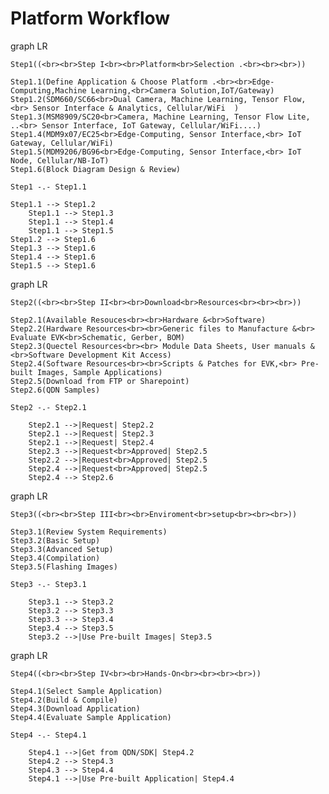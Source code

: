 # Platform Workflow

<div class="mermaid">
graph LR

	Step1((<br><br>Step I<br><br>Platform<br>Selection .<br><br><br>))
	
	Step1.1(Define Application & Choose Platform .<br><br>Edge-Computing,Machine Learning,<br>Camera Solution,IoT/Gateway)
	Step1.2(SDM660/SC66<br>Dual Camera, Machine Learning, Tensor Flow,   <br> Sensor Interface & Analytics, Cellular/WiFi  )
	Step1.3(MSM8909/SC20<br>Camera, Machine Learning, Tensor Flow Lite,    ..<br> Sensor Interface, IoT Gateway, Cellular/WiFi....)
	Step1.4(MDM9x07/EC25<br>Edge-Computing, Sensor Interface,<br> IoT Gateway, Cellular/WiFi)
	Step1.5(MDM9206/BG96<br>Edge-Computing, Sensor Interface,<br> IoT Node, Cellular/NB-IoT)
	Step1.6(Block Diagram Design & Review)
	
	Step1 -.- Step1.1

	Step1.1 --> Step1.2
        Step1.1 --> Step1.3
        Step1.1 --> Step1.4
        Step1.1 --> Step1.5
	Step1.2 --> Step1.6
	Step1.3 --> Step1.6
	Step1.4 --> Step1.6
	Step1.5 --> Step1.6
	
</div>
<div class="mermaid">
graph LR

	Step2((<br><br>Step II<br><br>Download<br>Resources<br><br><br>))

	Step2.1(Available Resouces<br><br>Hardware &<br>Software)
	Step2.2(Hardware Resources<br><br>Generic files to Manufacture &<br> Evaluate EVK<br>Schematic, Gerber, BOM)
	Step2.3(Quectel Resources<br><br> Module Data Sheets, User manuals &<br>Software Development Kit Access)
	Step2.4(Software Resources<br><br>Scripts & Patches for EVK,<br> Pre-built Images, Sample Applications)
	Step2.5(Download from FTP or Sharepoint)
	Step2.6(QDN Samples)
		
	Step2 -.- Step2.1

        Step2.1 -->|Request| Step2.2
        Step2.1 -->|Request| Step2.3
        Step2.1 -->|Request| Step2.4
        Step2.3 -->|Request<br>Approved| Step2.5
        Step2.2 -->|Request<br>Approved| Step2.5
        Step2.4 -->|Request<br>Approved| Step2.5
        Step2.4 --> Step2.6
</div>
<div class="mermaid">
graph LR

	Step3((<br><br>Step III<br><br>Enviroment<br>setup<br><br><br>))
	
	Step3.1(Review System Requirements)
	Step3.2(Basic Setup)
	Step3.3(Advanced Setup)
	Step3.4(Compilation)
	Step3.5(Flashing Images)

	Step3 -.- Step3.1

        Step3.1 --> Step3.2
        Step3.2 --> Step3.3
        Step3.3 --> Step3.4
        Step3.4 --> Step3.5
        Step3.2 -->|Use Pre-built Images| Step3.5
</div>
<div class="mermaid">
graph LR

	Step4((<br><br>Step IV<br><br>Hands-On<br><br><br><br>))
	
	Step4.1(Select Sample Application)
	Step4.2(Build & Compile)
	Step4.3(Download Application)
	Step4.4(Evaluate Sample Application)
	
	Step4 -.- Step4.1

        Step4.1 -->|Get from QDN/SDK| Step4.2
        Step4.2 --> Step4.3
        Step4.3 --> Step4.4
        Step4.1 -->|Use Pre-built Application| Step4.4
</div>